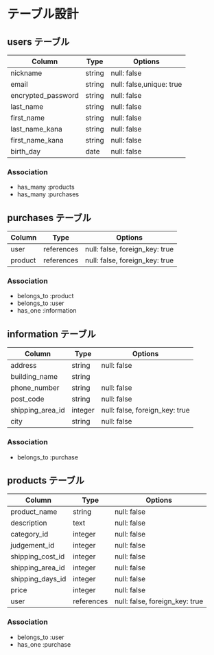 # テーブル設計

## users テーブル

| Column             | Type   | Options                  |
| ------------------ | ------ | ------------------------ |
| nickname           | string | null: false              |
| email              | string | null: false,unique: true |
| encrypted_password | string | null: false              |
| last_name          | string | null: false              |
| first_name         | string | null: false              |
| last_name_kana     | string | null: false              |
| first_name_kana    | string | null: false              |
| birth_day          | date   | null: false              |

### Association

- has_many   :products
- has_many   :purchases


## purchases テーブル

|   Column       |  Type      |   Options                      |
| -------------- | ---------- | ------------------------------ |
| user           | references | null: false, foreign_key: true |
| product        | references | null: false, foreign_key: true |


### Association

- belongs_to :product
- belongs_to :user
- has_one    :information


## information テーブル

|   Column         |  Type      |   Options                      |
| ---------------- | ---------- | ------------------------------ |
| address          | string     | null: false                    |
| building_name    | string     |                                |
| phone_number     | string     | null: false                    |
| post_code        | string     | null: false                    |
| shipping_area_id | integer    | null: false, foreign_key: true |
| city             | string     | null: false                    |

### Association

- belongs_to :purchase


## products テーブル

|  Column          |  Type      |  Options                       |
| ---------------- | ---------- | ------------------------------ |
| product_name     | string     | null: false                    |
| description      | text       | null: false                    |
| category_id      | integer    | null: false                    |
| judgement_id     | integer    | null: false                    |
| shipping_cost_id | integer    | null: false                    |
| shipping_area_id | integer    | null: false                    |
| shipping_days_id | integer    | null: false                    |
| price            | integer    | null: false                    |
| user             | references | null: false, foreign_key: true |

### Association

- belongs_to :user
- has_one    :purchase